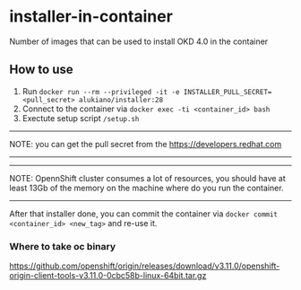 # installer-in-container
Number of images that can be used to install OKD 4.0 in the container

## How to use

1. Run `docker run --rm --privileged -it -e INSTALLER_PULL_SECRET=<pull_secret> alukiano/installer:28`
2. Connect to the container via `docker exec -ti <container_id> bash`
3. Exectute setup script `/setup.sh`

***
NOTE: you can get the pull secret from the https://developers.redhat.com
***

***
NOTE: OpennShift cluster consumes a lot of resources, you should have at least 13Gb of the memory on the machine where do you run the container.
***

After that installer done, you can commit the container via `docker commit <container_id> <new_tag>` and re-use it.

### Where to take oc binary

https://github.com/openshift/origin/releases/download/v3.11.0/openshift-origin-client-tools-v3.11.0-0cbc58b-linux-64bit.tar.gz
